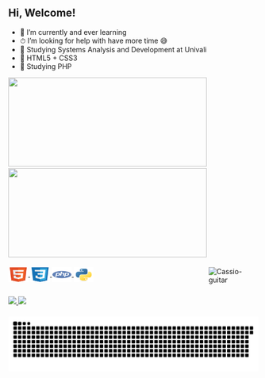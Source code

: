 ## Hi, Welcome!

- 📝 I’m currently and ever learning
- ⏱ I’m looking for help with have more time 😅
- 📖 Studying Systems Analysis and Development at Univali
- 🚀 HTML5 + CSS3
- 📖 Studying PHP

<div>
  <a href="https://github.com/cassio-szerniak">
  <img height="180em" width="400em" src="https://github-readme-stats.vercel.app/api?username=cassio-szerniak&show_icons=true&theme=dracula&include_all_commits=true&count_private=true"/>
  <img height="180em" width="400em" src="https://github-readme-stats.vercel.app/api/top-langs/?username=cassio-szerniak&layout=compact&langs_count=7&theme=dracula"/>
</div>
<div style="display: inline_block"><br>
  <img align="center" alt="Cassio-HTML" height="30" width="40" src="https://raw.githubusercontent.com/devicons/devicon/master/icons/html5/html5-original.svg">
  <img align="center" alt="Cassio-CSS" height="30" width="40" src="https://raw.githubusercontent.com/devicons/devicon/master/icons/css3/css3-original.svg">
  <img align="center" alt="Cassio-PHP" height="30" width="40" src="https://raw.githubusercontent.com/devicons/devicon/master/icons/php/php-plain.svg" />
  <img align="center" alt="Cassio-Python" height="30" width="40" src="https://raw.githubusercontent.com/devicons/devicon/master/icons/python/python-original.svg">
  <img align="right" alt="Cassio-guitar" height="100" width="100" src="https://publicdomainvectors.org/photos/guitar-logo-publicdomain-vector.jpg">
</div>
  
##
 <div> 
  <a href="mailto:cassioszerniak@gmail.com" target="_blank"><img src="https://img.shields.io/badge/Gmail-D14836?style=for-the-badge&logo=gmail&logoColor=white" target="_blank">
  <a href="https://www.linkedin.com/in/cassio-szerniak/" target="_blank"><img src="https://img.shields.io/badge/-LinkedIn-%230077B5?style=for-the-badge&logo=linkedin&logoColor=white" target="_blank"></a>
    
   ![Snake animation](https://github.com/cassio-szerniak/cassio-szerniak/blob/output/github-contribution-grid-snake.svg)
    
 </div>  
    
 
